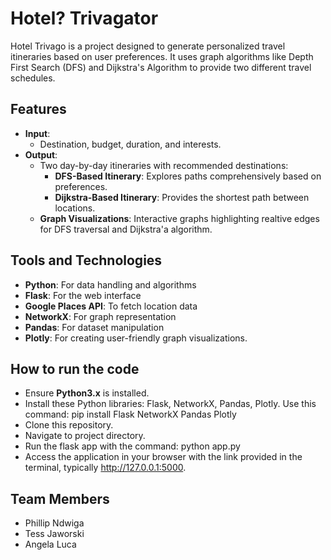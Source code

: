 # Hotel? Trivagator
Hotel Trivago is a project designed to generate personalized travel itineraries based on user preferences. It uses graph algorithms like Depth First Search (DFS) and Dijkstra's Algorithm to provide two different travel schedules.

## Features
- **Input**:
    - Destination, budget, duration, and interests.
- **Output**:
  - Two day-by-day itineraries with recommended destinations:
    - **DFS-Based Itinerary**: Explores paths comprehensively based on preferences.
    - **Dijkstra-Based Itinerary**: Provides the shortest path between locations.
  - **Graph Visualizations**: Interactive graphs highlighting realtive edges for DFS traversal and Dijkstra'a algorithm.

## Tools and Technologies
- **Python**: For data handling and algorithms
- **Flask**: For the web interface
- **Google Places API**: To fetch location data
- **NetworkX**: For graph representation
- **Pandas**: For dataset manipulation
- **Plotly**: For creating user-friendly graph visualizations.

## How to run the code
- Ensure **Python3.x** is installed.
- Install these Python libraries: Flask, NetworkX, Pandas, Plotly. Use this command: pip install Flask NetworkX Pandas Plotly
- Clone this repository.
- Navigate to project directory.
- Run the flask app with the command: python app.py
- Access the application in your browser with the link provided in the terminal, typically http://127.0.0.1:5000.

## Team Members
- Phillip Ndwiga
- Tess Jaworski
- Angela Luca
